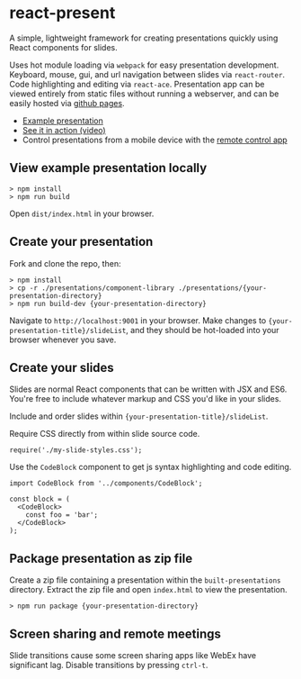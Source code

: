 # react-present

A simple, lightweight framework for creating presentations quickly using React components for slides.

Uses hot module loading via `webpack` for easy presentation development. Keyboard, mouse, gui, and url navigation between slides via `react-router`. Code highlighting and editing via `react-ace`. Presentation app can be viewed entirely from static files without running a webserver, and can be easily hosted via [github pages](https://pages.github.com/).

 * [Example presentation](https://limscoder.github.io/react-present/pages/component-library-slides/index.html)
 * [See it in action (video)](https://www.youtube.com/watch?v=nQo0EdHNjto)
 * Control presentations from a mobile device with the [remote control app](remote/README.md)

## View example presentation locally

    > npm install
    > npm run build

Open `dist/index.html` in your browser.

## Create your presentation

Fork and clone the repo, then:

    > npm install
    > cp -r ./presentations/component-library ./presentations/{your-presentation-directory}
    > npm run build-dev {your-presentation-directory}

Navigate to `http://localhost:9001` in your browser. Make changes to `{your-presentation-title}/slideList`, and they should be hot-loaded into your browser whenever you save.

## Create your slides

Slides are normal React components that can be written with JSX and ES6. You're free to include whatever markup and CSS you'd like in your slides.

Include and order slides within `{your-presentation-title}/slideList`.

Require CSS directly from within slide source code.

    require('./my-slide-styles.css');

Use the `CodeBlock` component to get js syntax highlighting and code editing.

    import CodeBlock from '../components/CodeBlock';

    const block = (
      <CodeBlock>
        const foo = 'bar';
      </CodeBlock>
    );

## Package presentation as zip file

Create a zip file containing a presentation within the `built-presentations` directory.
Extract the zip file and open `index.html` to view the presentation.

    > npm run package {your-presentation-directory}

## Screen sharing and remote meetings

Slide transitions cause some screen sharing apps like WebEx have significant lag.
Disable transitions by pressing `ctrl-t`.
